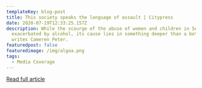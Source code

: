 ```yaml
---
templateKey: blog-post
title: This society speaks the language of assault | Citypress
date: 2020-07-19T12:33:25.157Z
description: While the scourge of the abuse of women and children in SA may be
  exacerbated by alcohol, its cause lies in something deeper than a bottle,
  writes Cameren Peter.
featuredpost: false
featuredimage: /img/algoa.png
tags:
  - Media Coverage
---
```

[Read full article](https://www.news24.com/citypress/news/this-society-speaks-the-language-of-assault-20200719)